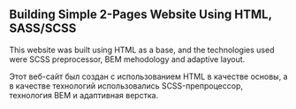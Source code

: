 ## Building Simple 2-Pages Website Using HTML, SASS/SCSS

This website was built using HTML as a base, and the technologies used were SCSS preprocessor, BEM mehodology and adaptive layout.

Этот веб-сайт был создан с использованием HTML в качестве основы, а в качестве технологий использовались SCSS-препроцессор, технология BEM и адаптивная верстка.
